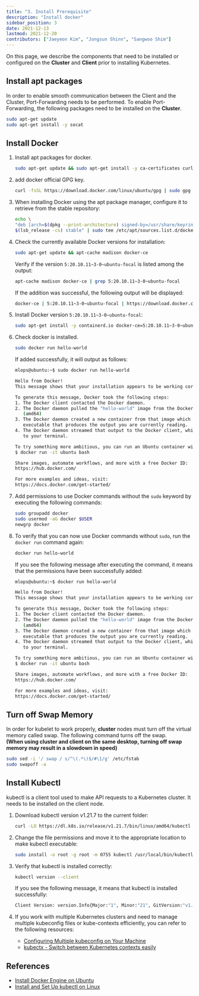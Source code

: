 ```yaml
---
title: "3. Install Prerequisite"
description: "Install docker"
sidebar_position: 3
date: 2021-12-13
lastmod: 2021-12-20
contributors: ["Jaeyeon Kim", "Jongsun Shinn", "Sangwoo Shim"]
---
```


On this page, we describe the components that need to be installed or configured on the **Cluster** and **Client** prior to installing Kubernetes.

## Install apt packages

In order to enable smooth communication between the Client and the Cluster, Port-Forwarding needs to be performed. To enable Port-Forwarding, the following packages need to be installed on the **Cluster**.
```bash
sudo apt-get update
sudo apt-get install -y socat
```

## Install Docker

1. Install apt packages for docker.

   ```bash
   sudo apt-get update && sudo apt-get install -y ca-certificates curl gnupg lsb-release
   ```

2. add docker official GPG key.

   ```bash
   curl -fsSL https://download.docker.com/linux/ubuntu/gpg | sudo gpg --dearmor -o /usr/share/keyrings/docker-archive-keyring.gpg
   ```

3. When installing Docker using the apt package manager, configure it to retrieve from the stable repository:

   ```bash
   echo \
   "deb [arch=$(dpkg --print-architecture) signed-by=/usr/share/keyrings/docker-archive-keyring.gpg] https://download.docker.com/linux/ubuntu \
   $(lsb_release -cs) stable" | sudo tee /etc/apt/sources.list.d/docker.list > /dev/null
   ```

4. Check the currently available Docker versions for installation:

   ```bash
   sudo apt-get update && apt-cache madison docker-ce
   ```

   Verify if the version `5:20.10.11~3-0~ubuntu-focal` is listed among the output:

   ```bash
   apt-cache madison docker-ce | grep 5:20.10.11~3-0~ubuntu-focal
   ```

   If the addition was successful, the following output will be displayed:

   ```bash
   docker-ce | 5:20.10.11~3-0~ubuntu-focal | https://download.docker.com/linux/ubuntu focal/stable amd64 Packages
   ```

5. Install Docker version `5:20.10.11~3-0~ubuntu-focal`:

   ```bash
   sudo apt-get install -y containerd.io docker-ce=5:20.10.11~3-0~ubuntu-focal docker-ce-cli=5:20.10.11~3-0~ubuntu-focal

   ```

6. Check docker is installed.

   ```bash
   sudo docker run hello-world
   ```


   If added successfully, it will output as follows:

   ```bash
   mlops@ubuntu:~$ sudo docker run hello-world

   Hello from Docker!
   This message shows that your installation appears to be working correctly.

   To generate this message, Docker took the following steps:
   1. The Docker client contacted the Docker daemon.
   2. The Docker daemon pulled the "hello-world" image from the Docker Hub.
      (amd64)
   3. The Docker daemon created a new container from that image which runs the
      executable that produces the output you are currently reading.
   4. The Docker daemon streamed that output to the Docker client, which sent it
      to your terminal.

   To try something more ambitious, you can run an Ubuntu container with:
   $ docker run -it ubuntu bash

   Share images, automate workflows, and more with a free Docker ID:
   https://hub.docker.com/

   For more examples and ideas, visit:
   https://docs.docker.com/get-started/
   ```
      
7. Add permissions to use Docker commands without the `sudo` keyword by executing the following commands:

   ```bash
   sudo groupadd docker
   sudo usermod -aG docker $USER
   newgrp docker
   ```

8. To verify that you can now use Docker commands without `sudo`, run the `docker run` command again:

   ```bash
   docker run hello-world
   ```

   If you see the following message after executing the command, it means that the permissions have been successfully added:

   ```bash
   mlops@ubuntu:~$ docker run hello-world

   Hello from Docker!
   This message shows that your installation appears to be working correctly.

   To generate this message, Docker took the following steps:
   1. The Docker client contacted the Docker daemon.
   2. The Docker daemon pulled the "hello-world" image from the Docker Hub.
      (amd64)
   3. The Docker daemon created a new container from that image which runs the
      executable that produces the output you are currently reading.
   4. The Docker daemon streamed that output to the Docker client, which sent it
      to your terminal.

   To try something more ambitious, you can run an Ubuntu container with:
   $ docker run -it ubuntu bash

   Share images, automate workflows, and more with a free Docker ID:
   https://hub.docker.com/

   For more examples and ideas, visit:
   https://docs.docker.com/get-started/
   ```

## Turn off Swap Memory

In order for kubelet to work properly, **cluster** nodes must turn off the virtual memory called swap. The following command turns off the swap.  
**(When using cluster and client on the same desktop, turning off swap memory may result in a slowdown in speed)**

```bash
sudo sed -i '/ swap / s/^\(.*\)$/#\1/g' /etc/fstab
sudo swapoff -a
```

## Install Kubectl

kubectl is a client tool used to make API requests to a Kubernetes cluster. It needs to be installed on the client node.

1. Download kubectl version v1.21.7 to the current folder:

   ```bash
   curl -LO https://dl.k8s.io/release/v1.21.7/bin/linux/amd64/kubectl
   ```

2. Change the file permissions and move it to the appropriate location to make kubectl executable:

   ```bash
   sudo install -o root -g root -m 0755 kubectl /usr/local/bin/kubectl
   ```

3. Verify that kubectl is installed correctly:

   ```bash
   kubectl version --client
   ```

   If you see the following message, it means that kubectl is installed successfully:

   ```bash
   Client Version: version.Info{Major:"1", Minor:"21", GitVersion:"v1.21.7", GitCommit:"1f86634ff08f37e54e8bfcd86bc90b61c98f84d4", GitTreeState:"clean", BuildDate:"2021-11-17T14:41:19Z", GoVersion:"go1.16.10", Compiler:"gc", Platform:"linux/amd64"}
   ```

4. If you work with multiple Kubernetes clusters and need to manage multiple kubeconfig files or kube-contexts efficiently, you can refer to the following resources:

   - [Configuring Multiple kubeconfig on Your Machine](https://dev.to/aabiseverywhere/configuring-multiple-kubeconfig-on-your-machine-59eo)
   - [kubectx - Switch between Kubernetes contexts easily](https://github.com/ahmetb/kubectx)

## References

- [Install Docker Engine on Ubuntu](https://docs.docker.com/engine/install/ubuntu/)
- [Install and Set Up kubectl on Linux](https://kubernetes.io/docs/tasks/tools/install-kubectl-linux/)
